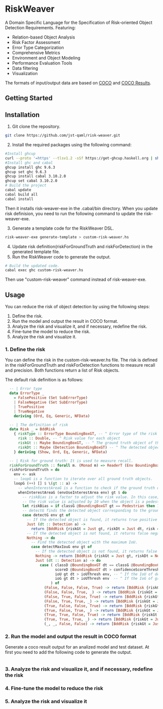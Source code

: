 # RiskWeaver

A Domain Specific Language for the Specification of Risk-oriented Object Detection Requirements. Featuring:

* Relation-based Object Analysis
* Risk Factor Assessment
* Error Type Categorization
* Comprehensive Metrics
* Environment and Object Modeling
* Performance Evaluation Tools
* Data filtering
* Visualization

The formats of input/output data are based on [COCO](https://cocodataset.org/#format-data) and [COCO Results](https://cocodataset.org/#format-results).

## Getting Started

## Installation

1. Git clone the repository.
```bash
git clone https://github.com/jst-qaml/risk-weaver.git
```
2. Install the required packages using the following command:
```bash
#Install ghcup
curl --proto '=https' --tlsv1.2 -sSf https://get-ghcup.haskell.org | sh
#Install ghc and cabal
ghcup install ghc 9.6.3
ghcup set ghc 9.6.3
ghcup install cabal 3.10.2.0
ghcup set cabal 3.10.2.0
# Build the project
cabal update
cabal build all
cabal install
```
Then it installs risk-weaver-exe in the .cabal/bin directory.
When you update risk definision, you need to run the following command to update the risk-weaver-exe.

3. Generate a template code for the RiskWeaver DSL.
```bash
risk-weaver-exe generate-template > custom-risk-weaver.hs
```
4. Update risk definition(riskForGroundTruth and riskForDetection) in the generated template file.
5. Run the RiskWeaver code to generate the output.
```bash
# Build the updated code.
cabal exec ghc custom-risk-weaver.hs
```
Then use "custom-risk-weaver" command instead of risk-weaver-exe.

## Usage

You can reduce the risk of object detection by using the following steps:

1. Define the risk.
2. Run the model and output the result in COCO format.
3. Analyze the risk and visualize it, and if necessary, redefine the risk.
4. Fine-tune the model to reduce the risk.
5. Analyze the risk and visualize it.

### 1. Define the risk

You can define the risk in the custom-risk-weaver.hs file. 
The risk is defined in the riskForGroundTruth and riskForDetection functions to measure recall and precision.
Both functions return a list of Risk objects.

The default risk definition is as follows:
```haskell
  -- | Error type
  data ErrorType _
    = FalsePositive (Set SubErrorType)
    | FalseNegative (Set SubErrorType)
    | TruePositive
    | TrueNegative
    deriving (Ord, Eq, Generic, NFData)

  -- | The definition of risk
  data Risk _ = BddRisk
    { riskType :: ErrorType BoundingBoxGT, -- ^ Error type of the risk like FalsePositive, FalseNegative, TruePositive, TrueNegative
      risk :: Double, -- ^ Risk value for each object
      riskGt :: Maybe BoundingBoxGT, -- ^ The ground truth object of the risk value
      riskDt :: Maybe (Detection BoundingBoxGT) -- ^ The detected object of the risk value
    } deriving (Show, Ord, Eq, Generic, NFData)

  -- | Risk for ground truth: It is used to measure recall.
  riskForGroundTruth :: forall m. (Monad m) => ReaderT (Env BoundingBoxGT) m [Risk BoundingBoxGT]
  riskForGroundTruth = do
    env <- ask
    -- loopG is a function to iterate over all ground truth objects.
    loopG (++) [] $ \(gt :: a) ->
      -- whenInterestAreaG is a function to check if the ground truth object is in the interest area.
      whenInterestAreaG (envUseInterestArea env) gt $ do
        -- riskBias is a factor to adjust the risk value. In this case,
        -- the risk value is adjusted by 10 when the object is a pedestrian.
        let riskBias = if classG @BoundingBoxGT gt == Pedestrian then 10 else 1
        -- detectG finds the detected object corresponding to the ground truth object.
        case detectG env gt of
          -- If the detected object is found, it returns true positive and a low risk value(0.0001).
          Just (dt :: Detection a) ->
            return [BddRisk {riskGt = Just gt, riskDt = Just dt, risk = 0.0001, riskType = TruePositive}]
          -- If the detected object is not found, it returns false negative.
          Nothing -> do
            -- Find the detected object with the maximum IoU.
            case detectMaxIouG env gt of
              -- If the detected object is not found, it returns false negative and a high risk value(30).
              Nothing -> return [BddRisk {riskGt = Just gt, riskDt = Nothing, risk = riskBias * 30, riskType = FalseNegative []}]
              Just (dt :: Detection a) -> do
                case ( classD @BoundingBoxGT dt == classG @BoundingBoxGT gt, -- ^ Class match between ground truth and detection
                       scoreD @BoundingBoxGT dt > confidenceScoreThresh env, -- ^ If the confidence score of detection is higher than the threshold, it returns true.
                       ioU gt dt > ioUThresh env, -- ^ If the IoU of detection is higher than the threshold, it returns true. IoU is Intersection over Union.
                       ioG gt dt > ioUThresh env  -- ^ If the IoG of ground truth is higher than the threshold, it returns true. IoG is Intersection over Ground truth.
                     ) of
                  (False, False, False, True) -> return [BddRisk {riskGt = Just gt, riskDt = Just dt, risk = riskBias * 5.1, riskType = FalseNegative [MissClass, LowScore, Occulusion]}]
                  (False, False, True, _) -> return [BddRisk {riskGt = Just gt, riskDt = Just dt, risk = riskBias * 5, riskType = FalseNegative [MissClass, LowScore]}]
                  (False, True, False, True) -> return [BddRisk {riskGt = Just gt, riskDt = Just dt, risk = riskBias * 5.1, riskType = FalseNegative [MissClass, Occulusion]}]
                  (False, True, True, _) -> return [BddRisk {riskGt = Just gt, riskDt = Just dt, risk = riskBias * 2, riskType = FalseNegative [MissClass]}]
                  (True, False, False, True) -> return [BddRisk {riskGt = Just gt, riskDt = Just dt, risk = riskBias * 5.1, riskType = FalseNegative [LowScore, Occulusion]}]
                  (True, False, True, _) -> return [BddRisk {riskGt = Just gt, riskDt = Just dt, risk = riskBias * 5, riskType = FalseNegative [LowScore]}]
                  (True, True, False, True) -> return [BddRisk {riskGt = Just gt, riskDt = Just dt, risk = riskBias * 0.1, riskType = FalseNegative [Occulusion]}]
                  (True, True, True, _) -> return [BddRisk {riskGt = Just gt, riskDt = Just dt, risk = riskBias * 0.0001, riskType = TruePositive}]
                  (_, _, False, False) -> return [BddRisk {riskGt = Just gt, riskDt = Nothing, risk = riskBias * 30, riskType = FalseNegative []}]
```


### 2. Run the model and output the result in COCO format

Generate a coco result output for an analized model and test dataset.
At first you need to add the following code to generate the output.
```python

```


### 3. Analyze the risk and visualize it, and if necessary, redefine the risk

### 4. Fine-tune the model to reduce the risk

### 5. Analyze the risk and visualize it

```


